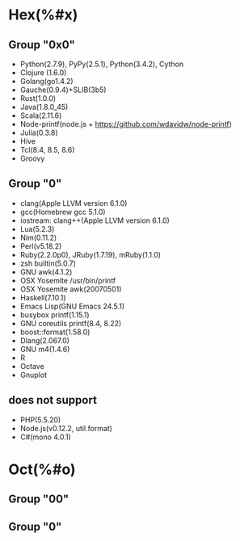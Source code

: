# Hex(%#x)

## Group "0x0"

- Python(2.7.9), PyPy(2.5.1), Python(3.4.2), Cython
- Clojure (1.6.0)
- Golang(go1.4.2)
- Gauche(0.9.4)+SLIB(3b5)
- Rust(1.0.0)
- Java(1.8.0_45)
- Scala(2.11.6)
- Node-printf(node.js + https://github.com/wdavidw/node-printf)
- Julia(0.3.8)
- Hive
- Tcl(8.4, 8.5, 8.6)
- Groovy

## Group "0"

- clang(Apple LLVM version 6.1.0)
- gcc(Homebrew gcc 5.1.0)
- iostream: clang++(Apple LLVM version 6.1.0)
- Lua(5.2.3)
- Nim(0.11.2)
- Perl(v5.18.2)
- Ruby(2.2.0p0), JRuby(1.7.19), mRuby(1.1.0)
- zsh builtin(5.0.7)
- GNU awk(4.1.2)
- OSX Yosemite /usr/bin/printf
- OSX Yosemite awk(20070501)
- Haskell(7.10.1)
- Emacs Lisp(GNU Emacs 24.5.1)
- busybox printf(1.15.1)
- GNU coreutils printf(8.4, 8.22)
- boost::format(1.58.0)
- Dlang(2.067.0)
- GNU m4(1.4.6)
- R
- Octave
- Gnuplot

## does not support

- PHP(5.5.20)
- Node.js(v0.12.2, util.format)
- C#(mono 4.0.1)

# Oct(%#o)

## Group "00"

## Group "0"
